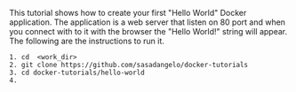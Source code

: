 This tutorial shows how to create your first "Hello World" Docker application. The application is a web server that listen on 
80 port and when you connect with to it with the browser the "Hello World!" string will appear. The following are the 
instructions to run it.

```
1. cd  <work_dir>
2. git clone https://github.com/sasadangelo/docker-tutorials
3. cd docker-tutorials/hello-world
4. 
